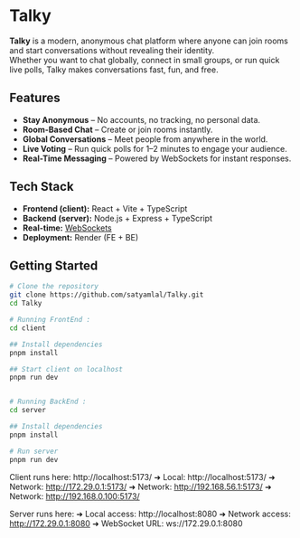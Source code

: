 # Talky

**Talky** is a modern, anonymous chat platform where anyone can join rooms and start conversations without revealing their identity.  
Whether you want to chat globally, connect in small groups, or run quick live polls, Talky makes conversations fast, fun, and free.

## Features

- **Stay Anonymous** – No accounts, no tracking, no personal data.
- **Room-Based Chat** – Create or join rooms instantly.
- **Global Conversations** – Meet people from anywhere in the world.
- **Live Voting** – Run quick polls for 1–2 minutes to engage your audience.
- **Real-Time Messaging** – Powered by WebSockets for instant responses.

## Tech Stack

- **Frontend (client):** React + Vite + TypeScript
- **Backend (server):** Node.js + Express + TypeScript
- **Real-time:** [WebSockets](https://github.com/websockets/ws)
- **Deployment:** Render (FE + BE)

## Getting Started

```bash
# Clone the repository
git clone https://github.com/satyamlal/Talky.git
cd Talky

# Running FrontEnd :
cd client

## Install dependencies
pnpm install

## Start client on localhost
pnpm run dev


# Running BackEnd :
cd server

## Install dependencies
pnpm install

# Run server
pnpm run dev
```
Client runs here: http://localhost:5173/
    ➜  Local:   http://localhost:5173/
    ➜  Network: http://172.29.0.1:5173/
    ➜  Network: http://192.168.56.1:5173/
    ➜  Network: http://192.168.0.100:5173/

Server runs here:
    ➜ Local access: http://localhost:8080
    ➜ Network access: http://172.29.0.1:8080
    ➜ WebSocket URL: ws://172.29.0.1:8080
